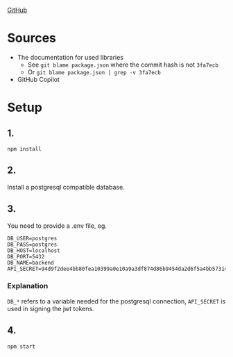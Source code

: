 [GitHub](https://github.com/norpie/backend-web-nodejs)

# Sources

* The documentation for used libraries
    * See `git blame package.json` where the commit hash is not `3fa7ecb`
    * Or `git blame package.json | grep -v 3fa7ecb`
* GitHub Copilot

# Setup

## 1.

`npm install`

## 2.

Install a postgresql compatible database.

## 3.

You need to provide a .env file, eg.

```.env
DB_USER=postgres
DB_PASS=postgres
DB_HOST=localhost
DB_PORT=5432
DB_NAME=backend
API_SECRET=94d9f2dee4bb80fea10399a0e10a9a3df874d86b9454da2d6f5a4bb57314329d
```

### Explanation

`DB_*` refers to a variable needed for the postgresql connection, `API_SECRET` is used in signing the jwt tokens.

## 4.

`npm start`
